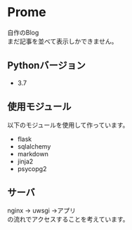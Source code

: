 # Prome
自作のBlog   
まだ記事を並べて表示しかできません。
## Pythonバージョン
- 3.7
## 使用モジュール
以下のモジュールを使用して作っています。   
- flask
- sqlalchemy
- markdown
- jinja2
- psycopg2
## サーバ
nginx -> uwsgi ->アプリ   
の流れでアクセスすることを考えています。

